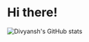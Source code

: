 # Hi there!
![Divyansh's GitHub stats](https://github-readme-stats.vercel.app/api?username=dpschauhan&show_icons=true&theme=transparent)
